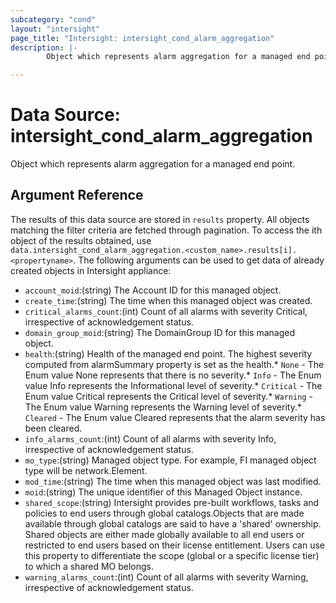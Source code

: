 ```yaml
---
subcategory: "cond"
layout: "intersight"
page_title: "Intersight: intersight_cond_alarm_aggregation"
description: |-
        Object which represents alarm aggregation for a managed end point.

---
```


# Data Source: intersight_cond_alarm_aggregation
Object which represents alarm aggregation for a managed end point.
## Argument Reference
The results of this data source are stored in `results` property.
All objects matching the filter criteria are fetched through pagination.
To access the ith object of the results obtained, use `data.intersight_cond_alarm_aggregation.<custom_name>.results[i].<propertyname>`.
The following arguments can be used to get data of already created objects in Intersight appliance:
* `account_moid`:(string) The Account ID for this managed object. 
* `create_time`:(string) The time when this managed object was created. 
* `critical_alarms_count`:(int) Count of all alarms with severity Critical, irrespective of acknowledgement status. 
* `domain_group_moid`:(string) The DomainGroup ID for this managed object. 
* `health`:(string) Health of the managed end point. The highest severity computed from alarmSummary property is set as the health.* `None` - The Enum value None represents that there is no severity.* `Info` - The Enum value Info represents the Informational level of severity.* `Critical` - The Enum value Critical represents the Critical level of severity.* `Warning` - The Enum value Warning represents the Warning level of severity.* `Cleared` - The Enum value Cleared represents that the alarm severity has been cleared. 
* `info_alarms_count`:(int) Count of all alarms with severity Info, irrespective of acknowledgement status. 
* `mo_type`:(string) Managed object type. For example, FI managed object type will be network.Element. 
* `mod_time`:(string) The time when this managed object was last modified. 
* `moid`:(string) The unique identifier of this Managed Object instance. 
* `shared_scope`:(string) Intersight provides pre-built workflows, tasks and policies to end users through global catalogs.Objects that are made available through global catalogs are said to have a 'shared' ownership. Shared objects are either made globally available to all end users or restricted to end users based on their license entitlement. Users can use this property to differentiate the scope (global or a specific license tier) to which a shared MO belongs. 
* `warning_alarms_count`:(int) Count of all alarms with severity Warning, irrespective of acknowledgement status. 
 
